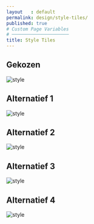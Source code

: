 ```yaml
---
layout   : default
permalink: design/style-tiles/
published: true
# Custom Page Variables
# ─────────────────────
title: Style Tiles
---
```


Gekozen
-------
![style](/1718-nmd3-project-broekaert_denuwelaere/assets/images/style3.jpg)

Alternatief 1
-------------
![style](/1718-nmd3-project-broekaert_denuwelaere/assets/images/style1.jpg)

Alternatief 2
-------------
![style](/1718-nmd3-project-broekaert_denuwelaere/assets/images/style2.jpg)

Alternatief 3
-------------
![style](/1718-nmd3-project-broekaert_denuwelaere/assets/images/style4.jpg)

Alternatief 4
-------------
![style](/1718-nmd3-project-broekaert_denuwelaere/assets/images/style5.jpg)